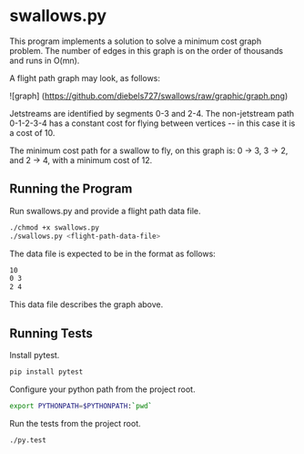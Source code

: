 # swallows.py

This program implements a solution to solve a minimum cost graph problem.  The number of edges in this graph is on the order of thousands and runs in O(mn).

A flight path graph may look, as follows:

![graph] (https://github.com/diebels727/swallows/raw/graphic/graph.png)

Jetstreams are identified by segments 0-3 and 2-4.  The non-jetstream path 0-1-2-3-4 has a constant cost for flying between vertices -- in this case it is a cost of 10.

The minimum cost path for a swallow to fly, on this graph is: 0 -> 3, 3 -> 2, and 2 -> 4, with a minimum cost of 12. 

## Running the Program

Run swallows.py and provide a flight path data file.

```bash
./chmod +x swallows.py
./swallows.py <flight-path-data-file>
```

The data file is expected to be in the format as follows:

```bash
10
0 3
2 4
```

This data file describes the graph above.

## Running Tests

Install pytest.

```bash
pip install pytest
```

Configure your python path from the project root.

```bash
export PYTHONPATH=$PYTHONPATH:`pwd`
```

Run the tests from the project root.

```bash
./py.test
```

